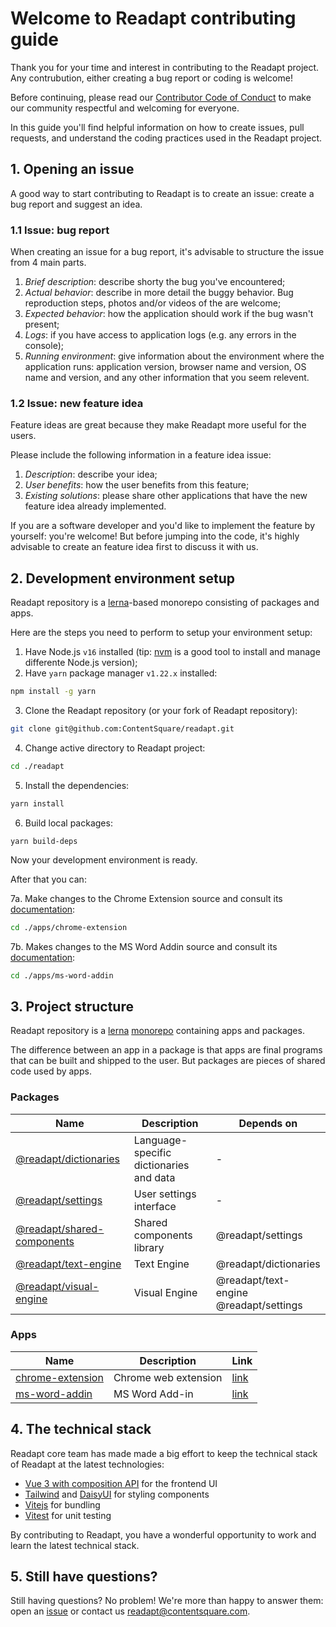 # Welcome to Readapt contributing guide

Thank you for your time and interest in contributing to the Readapt project. Any contrubution, either creating a bug report or coding is welcome! 

Before continuing, please read our [Contributor Code of Conduct](./CODE_OF_CONDUCT.md) to make our community respectful and welcoming for everyone.  

In this guide you'll find helpful information on how to create issues, pull requests, and understand the coding practices used in the Readapt project.  

## 1. Opening an issue

A good way to start contributing to Readapt is to create an issue: create a bug report and suggest an idea.

### 1.1 Issue: bug report

When creating an issue for a bug report, it's advisable to structure the issue from 4 main parts.  

1. *Brief description*: describe shorty the bug you've encountered;
2. *Actual behavior*: describe in more detail the buggy behavior. Bug reproduction steps, photos and/or videos of the are welcome;
3. *Expected behavior*: how the application should work if the bug wasn't present;
3. *Logs*: if you have access to application logs (e.g. any errors in the console);
4. *Running environment*: give information about the environment where the application runs: application version, browser name and version, OS name and version, and any other information that you seem relevent.

### 1.2 Issue: new feature idea

Feature ideas are great because they make Readapt more useful for the users.  

Please include the following information in a feature idea issue:

1. *Description*: describe your idea;
2. *User benefits*: how the user benefits from this feature;
3. *Existing solutions*: please share other applications that have the new feature idea already implemented.

If you are a software developer and you'd like to implement the feature by yourself: you're welcome! But before jumping into the code, it's highly advisable to create an feature idea first to discuss it with us.  

## 2. Development environment setup

Readapt repository is a [lerna](https://lerna.js.org/)-based monorepo consisting of packages and apps.

Here are the steps you need to perform to setup your environment setup:

1. Have Node.js `v16` installed (tip: [nvm](https://github.com/nvm-sh/nvm) is a good tool to install and manage differente Node.js version);
2. Have `yarn` package manager `v1.22.x` installed:
```bash
npm install -g yarn
```
3. Clone the Readapt repository (or your fork of Readapt repository):
```bash
git clone git@github.com:ContentSquare/readapt.git
```
4. Change active directory to Readapt project:
```bash
cd ./readapt
```
5. Install the dependencies:
```bash
yarn install
```
6. Build local packages:
```
yarn build-deps
```

Now your development environment is ready.  

After that you can:

7a. Make changes to the Chrome Extension source and consult its [documentation](https://github.com/ContentSquare/readapt/tree/master/apps/chrome-extension#readapt-chrome-extension):
```bash
cd ./apps/chrome-extension
```
7b. Makes changes to the MS Word Addin source and consult its [documentation](https://github.com/ContentSquare/readapt/tree/master/apps/ms-word-addin#ms-word-add-in):
```bash
cd ./apps/ms-word-addin
```

## 3. Project structure

Readapt repository is a [lerna](https://lerna.js.org/) [monorepo](https://monorepo.tools/) containing apps and packages.  

The difference between an app in a package is that apps are final programs that can be built and shipped to the user. But packages are pieces of shared code used by apps.  

### Packages

| Name | Description | Depends on |
| --- | --- | --- |
| [@readapt/dictionaries](./packages/dictionaries) | Language-specific dictionaries and data | -
| [@readapt/settings](./packages/settings) | User settings interface | -
| [@readapt/shared-components](./packages/shared-components) | Shared components library | @readapt/settings
| [@readapt/text-engine](./packages/text-engine) | Text Engine | @readapt/dictionaries
| [@readapt/visual-engine](./packages/visual-engine) | Visual Engine | @readapt/text-engine <br> @readapt/settings

### Apps

| Name | Description | Link
|--- | --- | --- |
| [chrome-extension](./apps/chrome-extension) | Chrome web extension | [link](https://chrome.google.com/webstore/detail/readapt/emgfmfgandmhbgleikkoaebngboghfpe)
| [ms-word-addin](./apps/ms-word-addin) | MS Word Add-in | [link](https://appsource.microsoft.com/en-us/product/office/WA200004098)

## 4. The technical stack

Readapt core team has made made a big effort to keep the technical stack of Readapt at the latest technologies:

* [Vue 3 with composition API](https://vuejs.org/guide/introduction.html) for the frontend UI
* [Tailwind](https://tailwindcss.com/) and [DaisyUI](https://daisyui.com/) for styling components
* [Vitejs](https://vitejs.dev/) for bundling
* [Vitest](https://vitest.dev/) for unit testing

By contributing to Readapt, you have a wonderful opportunity to work and learn the latest technical stack.  

## 5. Still have questions?

Still having questions? No problem! We're more than happy to answer them: open an [issue](https://github.com/ContentSquare/readapt/issues/new) or contact us [readapt@contentsquare.com](mailto:readapt@contentsquare.com).